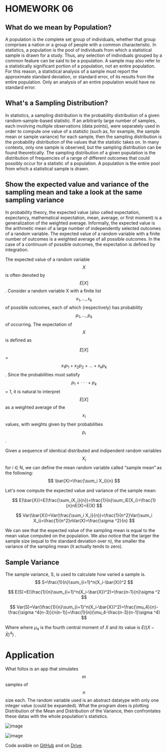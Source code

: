 # HOMEWORK 06

<script type="text/x-mathjax-config">
    MathJax.Hub.Config({
      tex2jax: {
        skipTags: ['script', 'noscript', 'style', 'textarea', 'pre'],
        inlineMath: [['\\(','\\)'], ['$', '$']],
        displayMath: [ ['$$','$$'], ["\\[","\\]"] ],
      }
    });
  </script>
  <script src="https://cdn.mathjax.org/mathjax/latest/MathJax.js?config=TeX-AMS-MML_HTMLorMML" type="text/javascript"></script>

## What do we mean by Population?

A population is the complete set group of individuals, whether that group comprises a nation or a group of people with a common characteristic.
In statistics, a population is the pool of individuals from which a statistical sample is drawn for a study. Thus, any selection of individuals grouped by a common feature can be said to be a population. A sample may also refer to a statistically significant portion of a population, not an entire population. For this reason, a statistical analysis of a sample must report the approximate standard deviation, or standard error, of its results from the entire population. Only an analysis of an entire population would have no standard error.

## What's a Sampling Distribution?

In statistics, a sampling distribution is the probability distribution of a given random-sample-based statistic. If an arbitrarily large number of samples, each involving multiple observations (data points), were separately used in order to compute one value of a statistic (such as, for example, the sample mean or sample variance) for each sample, then the sampling distribution is the probability distribution of the values that the statistic takes on. In many contexts, only one sample is observed, but the sampling distribution can be found theoretically. The sampling distribution of a given population is the distribution of frequencies of a range of different outcomes that could possibly occur for a statistic of a population. A population is the entire pool from which a statistical sample is drawn. 

## Show the expected value and variance of the sampling mean and take a look at the same sampling variance

In probability theory, the expected value (also called expectation, expectancy, mathematical expectation, mean, average, or first moment) is a generalization of the weighted average. Informally, the expected value is the arithmetic mean of a large number of independently selected outcomes of a random variable.
The expected value of a random variable with a finite number of outcomes is a weighted average of all possible outcomes. In the case of a continuum of possible outcomes, the expectation is defined by integration. 

The expected value of a random variable $$X$$ is often denoted by $$E[X]$$.
Consider a random variable X with a finite list $$x_1, ..., x_k$$ of possible outcomes, each of which (respectively) has probability $$p_1, ..., p_k$$ of occurring. The expectation of $$X$$ is defined as 

$$E[X]$$ = $$x_1p_1+x_2p_2+...+x_kp_k$$.
Since the probabilities must satisfy $$p_1 + ⋅⋅⋅ + p_k$$ = 1, it is natural to interpret $$E[X]$$ as a weighted average of the $$x_i$$ values, with weights given by their probabilities $$p_i$$.

Given a sequence of identical distributed and indipendent random variables $$X_i$$ for i ∈ N, we can define the mean random variable called “sample mean” as the following:
$$
\bar{X}=\frac{\sum_i X_i}{n}
$$

Let's now compute the expected value and variance of the sample mean:

$$
E(\bar{X})=E(\frac{\sum_iX_i}{n})=\frac{1}{n}\sum_iE(X_i)=\frac{1}{n}nE(X)=E(X)
$$

$$
Var(\bar{X})=Var(\frac{\sum_i X_i}{n})=\frac{1}{n^2}Var(\sum_i X_i)=\frac{1}{n^2}nVar(X)=\frac{\sigma ^2}{n}
$$

We can see that the expected value of the sampling mean is equal to the mean value computed on the population. We also notice that the larger the sample size (equal to the standard deviation over n), the smaller the variance of the sampling mean (it actually tends to zero).

## Sample Variance

The sample variance, S, is used to calculate how varied a sample is.
$$
S=\frac{1}{n}\sum_{i=1}^n(X_i-\bar{X})^2
$$

$$
E(S)=E(\frac{1}{n}\sum_{i=1}^n(X_i-\bar{X})^2)=\frac{n-1}{n}\sigma ^2
$$

$$
Var(S)=Var(\frac{1}{n}\sum_{i=1}^n(X_i-\bar{X})^2)=\frac{\mu_4}{n}-\frac{\sigma ^4(n-3)}{n(n-1)}=\frac{1}{n}(\mu_4-\frac{n-3}{n-1}\sigma ^4)
$$

Where where $\mu_4$ is the fourth central moment of $X$ and its value is $E((X-\bar{X})^4)$ .

# Application

What follos is an app that simulates $$m$$ samples of $$n$$ size each. The random variable used is an abstract datatype with only one integer value (could be expanded).
What the program does is plotting Distribution of the Mean and Distribution of the Variance, then confrontates these datas with the whole population's statistics.

![image](https://user-images.githubusercontent.com/74598295/200946838-de4c5613-b13e-4421-ac5d-78c9e1890c10.png)

![image](https://user-images.githubusercontent.com/74598295/200947153-0468b099-2c8e-4259-af7a-0426b6659aa1.png)

Code avaible on [GitHub](https://github.com/jianlgler/Statistics/tree/main/hw_06) and on [Drive](https://drive.google.com/file/d/1ZyZHyOuADbGyWz3Jue16P3KfnOHaZID-/view?usp=share_link).
